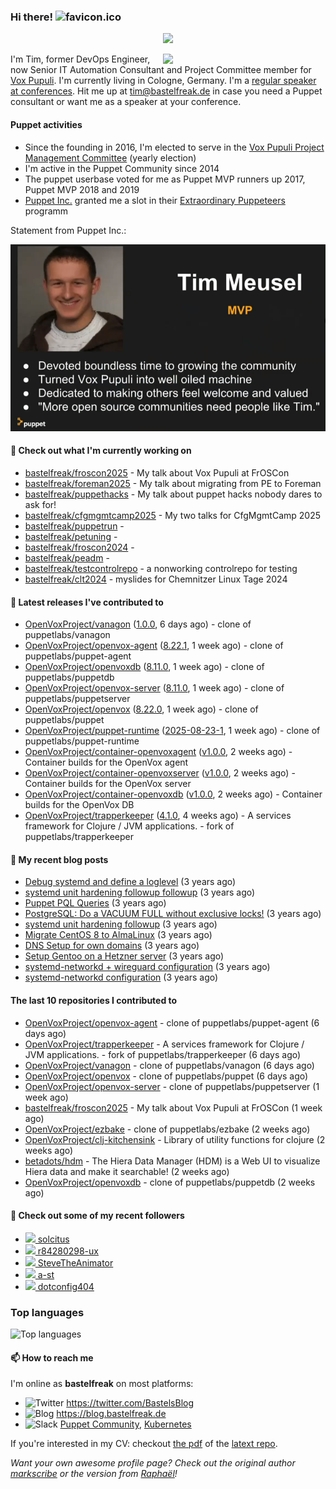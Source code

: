 ### Hi there! ![favicon.ico](https://raw.githubusercontent.com/bastelfreak/bastelfreak/master/favicon.ico)

<p align="center">
  <a href="https://github.com/ryo-ma/github-profile-trophy"><img src="https://github-profile-trophy.vercel.app/?username=bastelfreak&theme=darkhub&margin-w=15&margin-h=15&no-frame=true&column=5"/></a>
</p>

<img align="right" src="https://avatars.githubusercontent.com/bastelfreak" width="260">

I'm Tim, former DevOps Engineer, now Senior IT Automation Consultant and Project
Committee member for [Vox Pupuli](https://voxpupuli.org).
I'm currently living in Cologne, Germany. I'm a
[regular speaker at conferences](https://github.com/bastelfreak/talks#collection-of-talks-proposals-and-related-stuff).
Hit me up at [tim@bastelfreak.de](mailto:tim@bastelfeak.de) in case you need a
Puppet consultant or want me as a speaker at your conference.

#### Puppet activities

* Since the founding in 2016, I'm elected to serve in the [Vox Pupuli Project Management Committee](https://voxpupuli.org/blog/2016/10/12/pmc-election-results/) (yearly election)
* I'm active in the Puppet Community since 2014
* The puppet userbase voted for me as Puppet MVP runners up 2017, Puppet MVP 2018 and 2019
* [Puppet Inc.](https://puppet.com) granted me a slot in their [Extraordinary Puppeteers](https://puppet-champions.github.io/profiles.html) programm

Statement from Puppet Inc.:

![mvp statement](https://raw.githubusercontent.com/bastelfreak/bastelfreak/master/MVP.png)

#### 🌱 Check out what I'm currently working on


- [bastelfreak/froscon2025](https://github.com/bastelfreak/froscon2025) - My talk about Vox Pupuli at FrOSCon
- [bastelfreak/foreman2025](https://github.com/bastelfreak/foreman2025) - My talk about migrating from PE to Foreman
- [bastelfreak/puppethacks](https://github.com/bastelfreak/puppethacks) - My talk about puppet hacks nobody dares to ask for!
- [bastelfreak/cfgmgmtcamp2025](https://github.com/bastelfreak/cfgmgmtcamp2025) - My two talks for CfgMgmtCamp 2025
- [bastelfreak/puppetrun](https://github.com/bastelfreak/puppetrun) - 
- [bastelfreak/petuning](https://github.com/bastelfreak/petuning) - 
- [bastelfreak/froscon2024](https://github.com/bastelfreak/froscon2024) - 
- [bastelfreak/peadm](https://github.com/bastelfreak/peadm) - 
- [bastelfreak/testcontrolrepo](https://github.com/bastelfreak/testcontrolrepo) - a nonworking controlrepo for testing
- [bastelfreak/clt2024](https://github.com/bastelfreak/clt2024) - myslides for Chemnitzer Linux Tage 2024

#### 🔭 Latest releases I've contributed to


- [OpenVoxProject/vanagon](https://github.com/OpenVoxProject/vanagon) ([1.0.0](https://github.com/OpenVoxProject/vanagon/releases/tag/1.0.0), 6 days ago) - clone of puppetlabs/vanagon
- [OpenVoxProject/openvox-agent](https://github.com/OpenVoxProject/openvox-agent) ([8.22.1](https://github.com/OpenVoxProject/openvox-agent/releases/tag/8.22.1), 1 week ago) - clone of puppetlabs/puppet-agent
- [OpenVoxProject/openvoxdb](https://github.com/OpenVoxProject/openvoxdb) ([8.11.0](https://github.com/OpenVoxProject/openvoxdb/releases/tag/8.11.0), 1 week ago) - clone of puppetlabs/puppetdb
- [OpenVoxProject/openvox-server](https://github.com/OpenVoxProject/openvox-server) ([8.11.0](https://github.com/OpenVoxProject/openvox-server/releases/tag/8.11.0), 1 week ago) - clone of puppetlabs/puppetserver
- [OpenVoxProject/openvox](https://github.com/OpenVoxProject/openvox) ([8.22.0](https://github.com/OpenVoxProject/openvox/releases/tag/8.22.0), 1 week ago) - clone of puppetlabs/puppet
- [OpenVoxProject/puppet-runtime](https://github.com/OpenVoxProject/puppet-runtime) ([2025-08-23-1](https://github.com/OpenVoxProject/puppet-runtime/releases/tag/2025-08-23-1), 1 week ago) - clone of puppetlabs/puppet-runtime
- [OpenVoxProject/container-openvoxagent](https://github.com/OpenVoxProject/container-openvoxagent) ([v1.0.0](https://github.com/OpenVoxProject/container-openvoxagent/releases/tag/v1.0.0), 2 weeks ago) - Container builds for the OpenVox agent
- [OpenVoxProject/container-openvoxserver](https://github.com/OpenVoxProject/container-openvoxserver) ([v1.0.0](https://github.com/OpenVoxProject/container-openvoxserver/releases/tag/v1.0.0), 2 weeks ago) - Container builds for the OpenVox server
- [OpenVoxProject/container-openvoxdb](https://github.com/OpenVoxProject/container-openvoxdb) ([v1.0.0](https://github.com/OpenVoxProject/container-openvoxdb/releases/tag/v1.0.0), 2 weeks ago) - Container builds for the OpenVox DB
- [OpenVoxProject/trapperkeeper](https://github.com/OpenVoxProject/trapperkeeper) ([4.1.0](https://github.com/OpenVoxProject/trapperkeeper/releases/tag/4.1.0), 4 weeks ago) - A services framework for Clojure / JVM applications. - fork of puppetlabs/trapperkeeper

#### 📜 My recent blog posts


- [Debug systemd and define a loglevel](https://blog.bastelfreak.de/2022/02/debug-systemd-and-define-a-loglevel/) (3 years ago)
- [systemd unit hardening followup followup](https://blog.bastelfreak.de/2022/01/systemd-unit-hardening-followup-followup/) (3 years ago)
- [Puppet PQL Queries](https://blog.bastelfreak.de/2022/01/puppet-pql-queries/) (3 years ago)
- [PostgreSQL: Do a VACUUM FULL without exclusive locks!](https://blog.bastelfreak.de/2022/01/postgresql-do-a-vacuum-full-without-exclusive-locks/) (3 years ago)
- [systemd unit hardening followup](https://blog.bastelfreak.de/2022/01/systemd-unit-hardening-followup/) (3 years ago)
- [Migrate CentOS 8 to AlmaLinux](https://blog.bastelfreak.de/2022/01/migrate-centos-8-to-almalinux/) (3 years ago)
- [DNS Setup for own domains](https://blog.bastelfreak.de/2022/01/dns-setup-for-own-domains/) (3 years ago)
- [Setup Gentoo on a Hetzner server](https://blog.bastelfreak.de/2022/01/setup-gentoo-on-a-hetzner-server/) (3 years ago)
- [systemd-networkd &#43; wireguard configuration](https://blog.bastelfreak.de/2022/01/systemd-networkd-wireguard-configuration/) (3 years ago)
- [systemd-networkd configuration](https://blog.bastelfreak.de/2022/01/systemd-networkd-configuration/) (3 years ago)

#### The last 10 repositories I contributed to


- [OpenVoxProject/openvox-agent](https://github.com/OpenVoxProject/openvox-agent) - clone of puppetlabs/puppet-agent (6 days ago)
- [OpenVoxProject/trapperkeeper](https://github.com/OpenVoxProject/trapperkeeper) - A services framework for Clojure / JVM applications. - fork of puppetlabs/trapperkeeper (6 days ago)
- [OpenVoxProject/vanagon](https://github.com/OpenVoxProject/vanagon) - clone of puppetlabs/vanagon (6 days ago)
- [OpenVoxProject/openvox](https://github.com/OpenVoxProject/openvox) - clone of puppetlabs/puppet (6 days ago)
- [OpenVoxProject/openvox-server](https://github.com/OpenVoxProject/openvox-server) - clone of puppetlabs/puppetserver (1 week ago)
- [bastelfreak/froscon2025](https://github.com/bastelfreak/froscon2025) - My talk about Vox Pupuli at FrOSCon (1 week ago)
- [OpenVoxProject/ezbake](https://github.com/OpenVoxProject/ezbake) - clone of puppetlabs/ezbake (2 weeks ago)
- [OpenVoxProject/clj-kitchensink](https://github.com/OpenVoxProject/clj-kitchensink) - Library of utility functions for clojure (2 weeks ago)
- [betadots/hdm](https://github.com/betadots/hdm) - The Hiera Data Manager (HDM) is a Web UI to visualize Hiera data and make it searchable! (2 weeks ago)
- [OpenVoxProject/openvoxdb](https://github.com/OpenVoxProject/openvoxdb) - clone of puppetlabs/puppetdb (2 weeks ago)

#### 👥 Check out some of my recent followers


- [<img src="https://avatars.githubusercontent.com/u/10766800?v=4" height="20"/> solcitus](https://github.com/solcitus)
- [<img src="https://avatars.githubusercontent.com/u/222501283?v=4" height="20"/> r84280298-ux](https://github.com/r84280298-ux)
- [<img src="https://avatars.githubusercontent.com/u/103543324?u=4c76cb91f6abca5444730c5828fb1cee19c1e773&amp;v=4" height="20"/> SteveTheAnimator](https://github.com/SteveTheAnimator)
- [<img src="https://avatars.githubusercontent.com/u/63122?v=4" height="20"/> a-st](https://github.com/a-st)
- [<img src="https://avatars.githubusercontent.com/u/119617043?u=df5574bd55e232f59a1e38982b2f6a0a70b2db87&amp;v=4" height="20"/> dotconfig404](https://github.com/dotconfig404)

### Top languages

![Top languages](https://github-readme-stats.vercel.app/api/top-langs/?username=bastelfreak&hide_title=true)

#### 📫 How to reach me

I'm online as **bastelfreak** on most platforms:

- <img src="https://raw.githubusercontent.com/FortAwesome/Font-Awesome/master/svgs/brands/twitter.svg" width="20" alt="Twitter" /> https://twitter.com/BastelsBlog
- <img src="https://raw.githubusercontent.com/FortAwesome/Font-Awesome/master/svgs/brands/wordpress.svg" width="20" alt="Blog" /> https://blog.bastelfreak.de
- <img src="https://raw.githubusercontent.com/FortAwesome/Font-Awesome/master/svgs/brands/slack.svg" width="20" alt="Slack" /> [Puppet Community](https://slack.puppet.com/), [Kubernetes](https://slack.k8s.io/)

If you're interested in my CV: checkout [the pdf](https://github.com/bastelfreak/cv/raw/master/content-en.pdf) of the [latext repo](https://github.com/bastelfreak/cv#readme).

*Want your own awesome profile page? Check out the original author [markscribe](https://github.com/muesli/markscribe) or the version from [Raphaël](https://github.com/raphink/raphink#hi-there-)!*
